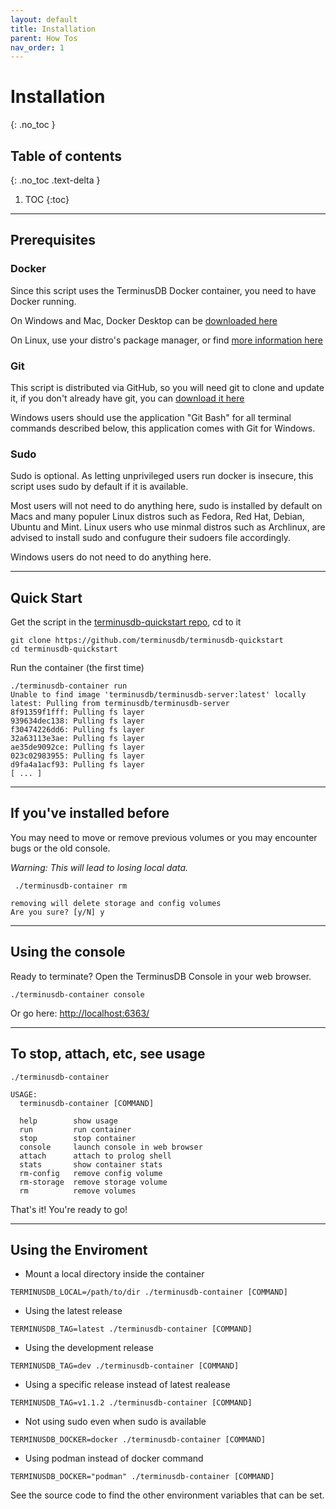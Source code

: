 ```yaml
---
layout: default
title: Installation
parent: How Tos
nav_order: 1
---
```


# Installation
{: .no_toc }

## Table of contents
{: .no_toc .text-delta }

1. TOC
{:toc}

---

## Prerequisites

### Docker

Since this script uses the TerminusDB Docker container, you need to have Docker running.

On Windows and Mac, Docker Desktop can be [downloaded here](https://www.docker.com/products/docker-desktop)

On Linux, use your distro's package manager, or find [more information here](https://www.docker.com/products/container-runtime)

### Git

This script is distributed via GitHub, so you will need git to clone and update it, if you don't already have git, you can [download it here](https://git-scm.com/downloads)

Windows users should use the application "Git Bash" for all terminal commands described below, this application comes with Git for Windows.

### Sudo

Sudo is optional. As letting unprivileged users run docker is insecure, this script uses sudo by default if it is available.

Most users will not need to do anything here, sudo is installed by default on Macs and many populer Linux distros such as Fedora, Red Hat, Debian, Ubuntu and Mint. Linux users who use minmal distros such as Archlinux, are advised to install sudo and confugure their sudoers file accordingly.

Windows users do not need to do anything here.

---

## Quick Start

Get the script in the [terminusdb-quickstart repo](https://github.com/terminusdb/terminusdb-quickstart), cd to it

```
git clone https://github.com/terminusdb/terminusdb-quickstart
cd terminusdb-quickstart
```

Run the container (the first time)

```
./terminusdb-container run
Unable to find image 'terminusdb/terminusdb-server:latest' locally
latest: Pulling from terminusdb/terminusdb-server
8f91359f1fff: Pulling fs layer
939634dec138: Pulling fs layer
f30474226dd6: Pulling fs layer
32a63113e3ae: Pulling fs layer
ae35de9092ce: Pulling fs layer
023c02983955: Pulling fs layer
d9fa4a1acf93: Pulling fs layer
[ ... ]
```

---

## If you've installed before

You may need to move or remove previous volumes or you may encounter bugs or the old console.

*Warning: This will lead to losing local data.*

```
 ./terminusdb-container rm

removing will delete storage and config volumes
Are you sure? [y/N] y
```

---

## Using the console

Ready to terminate? Open the TerminusDB Console in your web browser.
```
./terminusdb-container console
```
Or go here: [http://localhost:6363/](http://localhost:6363/)

---

## To stop, attach, etc, see usage

```
./terminusdb-container

USAGE:
  terminusdb-container [COMMAND]

  help        show usage
  run         run container
  stop        stop container
  console     launch console in web browser
  attach      attach to prolog shell
  stats       show container stats
  rm-config   remove config volume
  rm-storage  remove storage volume
  rm          remove volumes
```

That's it! You're ready to go!

---

## Using the Enviroment

* Mount a local directory inside the container
```
TERMINUSDB_LOCAL=/path/to/dir ./terminusdb-container [COMMAND]
```
* Using the latest release
```
TERMINUSDB_TAG=latest ./terminusdb-container [COMMAND]
```
* Using the development release
```
TERMINUSDB_TAG=dev ./terminusdb-container [COMMAND]
```
* Using a specific release instead of latest realease
```
TERMINUSDB_TAG=v1.1.2 ./terminusdb-container [COMMAND]
```
* Not using sudo even when sudo is available
```
TERMINUSDB_DOCKER=docker ./terminusdb-container [COMMAND]
```
* Using podman instead of docker command
```
TERMINUSDB_DOCKER="podman" ./terminusdb-container [COMMAND]
```

See the source code to find the other environment variables that can be set.
